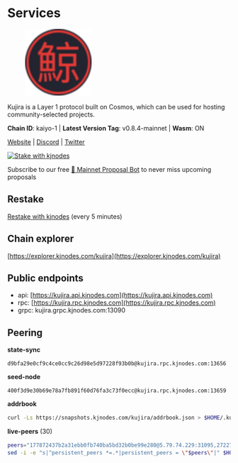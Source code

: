 # Services

<figure><img src="https://raw.githubusercontent.com/kj89/cosmos-images/main/logos/kujira.png" width="150" alt=""><figcaption></figcaption></figure>

Kujira is a Layer 1 protocol built on Cosmos, which can be used for  hosting community-selected projects.

**Chain ID**: kaiyo-1 | **Latest Version Tag**: v0.8.4-mainnet | **Wasm**: ON

[Website](https://kujira.app) | [Discord](https://discord.gg/teamkujira) | [Twitter](https://twitter.com/TeamKujira)

[![Stake with kjnodes](https://i.ibb.co/cr44Q8j/button-stake-with-kjnodes.png)](https://restake.app/kujira/kujiravaloper1tnuqj73jfn3724lqz34c27tuv80nv336sadqym)

Subscribe to our free [🤖 Mainnet Proposal Bot](https://t.me/kjnodes_proposal_bot) to never miss upcoming proposals

## Restake

[Restake with kjnodes](https://restake.app/kujira/kujiravaloper1tnuqj73jfn3724lqz34c27tuv80nv336sadqym) (every 5 minutes)
## Chain explorer
[https://explorer.kjnodes.com/kujira](https://explorer.kjnodes.com/kujira)

## Public endpoints

* api: [https://kujira.api.kjnodes.com](https://kujira.api.kjnodes.com)
* rpc: [https://kujira.rpc.kjnodes.com](https://kujira.rpc.kjnodes.com)
* grpc: kujira.grpc.kjnodes.com:13090

## Peering

**state-sync**

```text
d9bfa29e0cf9c4ce0cc9c26d98e5d97228f93b0b@kujira.rpc.kjnodes.com:13656
```

**seed-node**

```text
400f3d9e30b69e78a7fb891f60d76fa3c73f0ecc@kujira.rpc.kjnodes.com:13659
```

**addrbook**
```bash
curl -Ls https://snapshots.kjnodes.com/kujira/addrbook.json > $HOME/.kujira/config/addrbook.json
```

**live-peers** (30)
```bash
peers="177872437b2a31ebb0fb740ba5bd32b0be99e280@5.79.74.229:31095,27227b6c380d806bc9c934bdbd8ca060fb61d7df@217.174.247.59:15602,e751b31b5444ed4a7489a456be805c736756eeb8@195.3.223.19:26656,4018be5af4189573366762fa168826b4408418db@135.125.188.17:32095,d6f2eee997d108d4fde5683e31d678427376dfce@77.68.27.75:26656,ff7a1787ea93a49ece2ee92f601a4c52951278c4@185.119.118.112:2000,ecafd5cadaf3526a588550a7bc343ce2670c988d@185.16.39.231:26656,7f83a8f94bddb377ff195b3c9ee2abc91ddf0433@51.81.242.74:26656,780ee91b43bcdced2daebee61996742f6b01b579@138.201.197.119:2000,66c551ebcb68fe343c7e2720593dc47426813a68@93.189.30.101:26656,d9bfa29e0cf9c4ce0cc9c26d98e5d97228f93b0b@65.109.88.38:13656,030f65339defb01b0e3ddaeaa54cbeac00dd0c74@185.182.193.89:26656,a9ed3a9256cbabe889b2989ad99a3e7e173c3ffe@108.165.178.242:26655,ebc272824924ea1a27ea3183dd0b9ba713494f83@178.211.139.77:26796,c55d35ef908b74c2ddec2f47dbdb4032d7dfbcd4@23.88.69.22:27266,b29969a2384159db8f8052bc118066bd067157c4@85.215.105.19:15602,cedf10f69de7d77b358964a1b802a15ad79a7c97@74.80.183.130:26655,8f610c29d253f448be4543d38bf772e79c70c195@172.176.217.66:26656,09076c7908db88316498cf4cd4702a8d269e0da9@15.235.114.85:26656,44cdb43183527cad8a3a9b032532e1b4422e53e7@24.158.14.210:26656,da2673cf09dc2c124947827f4cf5e7c17114d504@142.132.202.98:26656,fdde823fb8c9ef908d4b229f177c5f8b18e90274@54.235.174.123:26656,01d708d4124f30700c05c97947ae10231d8755f7@95.217.197.100:26655,b12591db8b67f7a78b2834b5c122299fdb6c8deb@65.108.201.154:2060,1d6fceb2a8182e9b91d105053dbe03bc9248bcd0@89.163.146.22:26656,b8d3a5e5d43d8e18c4ecfd56a8ca46dc3b91bc32@107.181.231.178:26656,79ace78a1fb98876c7bcbf8ec54864b740aa76ff@65.108.128.201:11856,a7400009548180ad2b229b2acfb27b8359984346@90.68.89.146:26656,8362a432d50cc800618de6a76cc92d532baa8fa4@173.212.247.202:26656,4db916788d45d5454cfe7a68ca02c56996ee6b96@194.163.151.124:26656"
sed -i -e "s|^persistent_peers *=.*|persistent_peers = \"$peers\"|" $HOME/.kujira/config/config.toml
```
